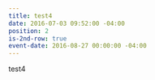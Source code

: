```yaml
---
title: test4
date: 2016-07-03 09:52:00 -04:00
position: 2
is-2nd-row: true
event-date: 2016-08-27 00:00:00 -04:00
---
```


test4
